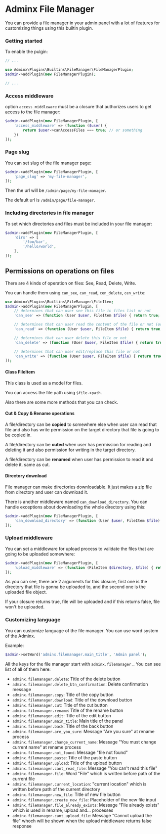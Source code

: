 # Adminx File Manager
You can provide a file manager in your admin panel with a lot of features for customizing things using this builtin plugin.

### Getting started
To enable the pulgin:

```php
// ...

use Adminx\Plugins\Builtins\FileManager\FileManagerPlugin;
$admin->addPlugin(new FileManagerPlugin);

// ...
```

### Access middleware
option `access_middleware` must be a closure that authorizes users to get access to the file manager:

```php
$admin->addPlugin(new FileManagerPlugin, [
    'access_middleware' => (function ($user) {
        return $user->canAccessFiles === true; // or something
    })
]);
```

### Page slug
You can set slug of the file manager page:

```php
$admin->addPlugin(new FileManagerPlugin, [
    'page_slug' => 'my-file-manager',
]);
```

Then the url will be `/admin/page/my-file-manager`.

The default url is `/admin/page/file-manager`.

### Including directories in file manager
To set which directories and files must be included in your file manager:

```php
$admin->addPlugin(new FileManagerPlugin, [
    'dirs' => [
        '/foo/bar',
        '/hello/world',
    ],
]);
```

## Permissions on operations on files
There are 4 kinds of operation on files: See, Read, Delete, Write.

You can handle them using `can_see`, `can_read`, `cen_delete`, `cen_write`:

```php
use Adminx\Plugins\Builtins\FileManager\FileItem;
$admin->addPlugin(new FileManagerPlugin, [
    // determines that can user see this file in files list or not
    'can_see' => (function (User $user, FileItem $file) { return true; }),

    // determines that can user read the content of the file or not (or download it)
    'can_read' => (function (User $user, FileItem $file) { return true; }),

    // determines that can user delete this file or not
    'can_delete' => (function (User $user, FileItem $file) { return true; }),

    // determines that can user edit/replace this file or not
    'can_write' => (function (User $user, FileItem $file) { return true; }),
]);
```

#### Class FileItem
This class is used as a model for files.

You can access the file path using `$file->path`.

Also there are some more methods that you can check.

#### Cut & Copy & Rename operations
A file/directory can be **copied** to somewhere else when user can read that file and also has write permission on the target directory that file is going to be copied in.

A file/directory can be **cuted** when user has permission for reading and deleting it and also permission for writing in the target directory.

A file/directory can be **renamed** when user has permission to read it and delete it. same as cut.

#### Directory download
File manager can make directories downloadable.
It just makes a zip file from directory and user can download it.

There is another middleware named `can_download_directory`.
You can handle exceptions about downloading the whole directory using this:

```php
$admin->addPlugin(new FileManagerPlugin, [
    'can_download_directory' => (function (User $user, FileItem $file) { return true; }),
]);
```

### Upload middleware
You can set a middleware for upload process to validate the files that are going to be uploaded somewhere:

```php
$admin->addPlugin(new FileManagerPlugin, [
    'upload_middleware' => (function (FileItem $directory, $file) { return $file->getClientOriginalExtension() !== 'php'; }),
]);
```

As you can see, there are 2 arguments for this closure, first one is the directory that file is gonna be uploaded to, and the second one is the uploaded file object.

If your closure returns true, file will be uploaded and if this returns false, file won't be uploaded.

### Customizing language
You can customize language of the file manager.
You can use word system of the Adminx.

Example:

```php
$admin->setWord('adminx.filemanager.main_title', 'Admin panel');
```

All the keys for the file manager start with `adminx.filemanager.`.
You can see list of all of them here:

- `adminx.filemanager.delete`: Title of the delete button
- `adminx.filemanager.delete_btn_confirmation`: Delete confirmation message
- `adminx.filemanager.copy`: Title of the copy button
- `adminx.filemanager.download`: Title of the download button
- `adminx.filemanager.cut`: Title of the cut button
- `adminx.filemanager.rename`: Title of the rename button
- `adminx.filemanager.edit`: Title of the edit button
- `adminx.filemanager.main_title`: Main title of the panel
- `adminx.filemanager.back`: Title of the back button
- `adminx.filemanager.are_you_sure`: Message "Are you sure" at rename process
- `adminx.filemanager.change_current_name`: Message "You must change current name" at rename process
- `adminx.filemanager.not_found`: Message "file not found"
- `adminx.filemanager.paste`: Title of the paste button
- `adminx.filemanager.upload`: Title of the upload button
- `adminx.filemanager.cant_read_file`: Message "You can't read this file"
- `adminx.filemanager.file`: Word "File" which is written before path of the current file
- `adminx.filemanager.current_location`: "current location" which is written before path of the current directory
- `adminx.filemanager.new_file`: Title of new file button
- `adminx.filemanager.create_new_file`: Placeholder of the new file input
- `adminx.filemanager.file_already_exists`: Message "File already exists" which is used in rename, upload and... processes
- `adminx.filemanager.cant_upload_file`: Message "Cannot upload the file" whoch will be shown when the upload middleware returns false response
